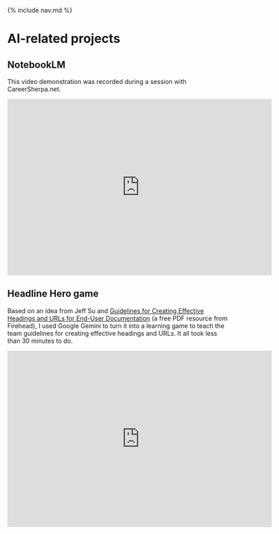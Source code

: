 {% include nav.md %}

# AI-related projects

## NotebookLM

This video demonstration was recorded during a session with CareerSherpa.net.

<iframe width="600" height="400" src="https://www.youtube.com/embed/-Mp_jg-LhWE?si=61AZpXlBewqWDzjJ" title="YouTube video player" frameborder="0" allow="accelerometer; autoplay; clipboard-write; encrypted-media; gyroscope; picture-in-picture; web-share" referrerpolicy="strict-origin-when-cross-origin" allowfullscreen></iframe>

## Headline Hero game

Based on an idea from Jeff Su and [Guidelines for Creating Effective Headings and URLs for End-User Documentation](https://firehead.net/free-resource/guidelines-for-creating-effective-headings-and-urls-for-end-user-documentation/) (a free PDF resource from Firehead), I used Google Gemini to turn it into a learning game to teach the team guidelines for creating 
effective headings and URLs. It all took less than 30 minutes to do.

<iframe src="https://gemini.google.com/share/4876b92999ed" width="600" height="400" frameborder="0" allowfullscreen>
  Your browser does not support iframes.
</iframe>
